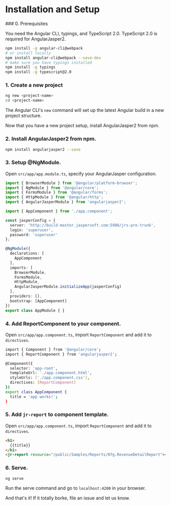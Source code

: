 # Installation and Setup

### 0. Prerequisites

You need the Angular CLI, typings, and TypeScript 2.0. TypeScript 2.0 is required for AngularJasper2.

```bash
npm install -g angular-cli@webpack 
# or install locally
npm install angular-cli@webpack --save-dev
# make sure you have typings installed
npm install -g typings 
npm install -g typescript@2.0
```

### 1. Create a new project

```bash
ng new <project-name>
cd <project-name>
```

The Angular CLI's `new` command will set up the latest Angular build in a new project structure.

Now that you have a new project setup, install AngularJasper2 from npm.

### 2. Install AngularJasper2 from npm.

```bash
npm install angularjasper2 --save
```

### 3. Setup @NgModule.

Open `src/app/app.module.ts`, specify your AngularJasper configuration.

```ts
import { BrowserModule } from '@angular/platform-browser';
import { NgModule } from '@angular/core';
import { FormsModule } from '@angular/forms';
import { HttpModule } from '@angular/http';
import { AngularJasperModule } from 'angularjasper2';

import { AppComponent } from './app.component';

const jasperConfig = {
  server: 'http://build-master.jaspersoft.com:5980/jrs-pro-trunk',
  login: 'superuser',
  password: 'superuser'
};

@NgModule({
  declarations: [
    AppComponent
  ],
  imports: [
    BrowserModule,
    FormsModule,
    HttpModule,
    AngularJasperModule.initializeApp(jasperConfig)
  ],
  providers: [],
  bootstrap: [AppComponent]
})
export class AppModule { }
```

### 4. Add ReportComponent to your component.

Open `src/app/app.component.ts`, import `ReportComponent` and add it to `directives`.

```bash
import { Component } from '@angular/core';
import { ReportComponent } from 'angularjasper2';

@Component({
  selector: 'app-root',
  templateUrl: './app.component.html',
  styleUrls: ['./app.component.css'],
  directives: [ReportComponent]
})
export class AppComponent {
  title = 'app works!';
}
```

### 5. Add `jr-report` to component template.

Open `src/app/app.component.ts`, import `ReportComponent` and add it to `directives`.

```html
<h1>
  {{title}}
</h1>
<jr-report resource="/public/Samples/Reports/07g.RevenueDetailReport"></jr-report>
```

### 6. Serve.

```bash
ng serve
```

Run the serve command and go to `localhost:4200` in your browser.

And that's it! If it totally borke, file an issue and let us know.

